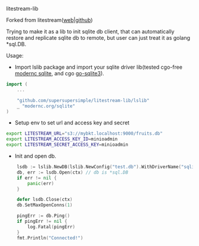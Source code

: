 litestream-lib

Forked from litestream([web](https://litestream.io/)|[github](https://github.com/benbjohnson/litestream))

Trying to make it as a lib to init sqlite db client, that can automatically restore and replicate sqlite db to remote, but user can just treat it as golang *sql.DB.

Usage:
- Import lslib package and import your sqlite driver lib(tested cgo-free [modernc sqlite](https://pkg.go.dev/modernc.org/sqlite), and cgo [go-sqlite3](https://github.com/mattn/go-sqlite3)).
```go
import (
    ...

	"github.com/supersupersimple/litestream-lib/lslib"
	_ "modernc.org/sqlite"
)
```
- Setup env to set url and access key and secret
```bash
export LITESTREAM_URL="s3://mybkt.localhost:9000/fruits.db"
export LITESTREAM_ACCESS_KEY_ID=minioadmin
export LITESTREAM_SECRET_ACCESS_KEY=minioadmin
```
- Init and open db.
```go
    lsdb := lslib.NewDB(lslib.NewConfig("test.db").WithDriverName("sqlite"))
	db, err := lsdb.Open(ctx) // db is *sql.DB
	if err != nil {
		panic(err)
	}

	defer lsdb.Close(ctx)
	db.SetMaxOpenConns(1)

	pingErr := db.Ping()
	if pingErr != nil {
		log.Fatal(pingErr)
	}
	fmt.Println("Connected!")
```